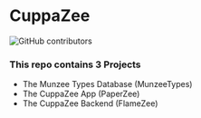 # CuppaZee
![GitHub contributors](https://img.shields.io/github/contributors/CuppaZee/CuppaZee)

### This repo contains 3 Projects

- The Munzee Types Database (MunzeeTypes)
- The CuppaZee App (PaperZee)
- The CuppaZee Backend (FlameZee)